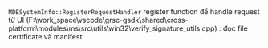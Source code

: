 
##
`MDESystemInfo::RegisterRequestHandler` register function để handle request từ UI
(F:\work_space\vscode\grsc-gsdk\shared\cross-platform\modules\ms\src\utils\win32\verify_signature_utils.cpp) : đọc file certificate và manifest





